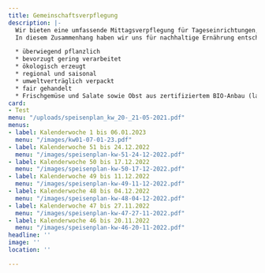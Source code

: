 ```yaml
---
title: Gemeinschaftsverpflegung
description: |-
  Wir bieten eine umfassende Mittagsverpflegung für Tageseinrichtungen, Kindergärten, Schulen und Firmen, sowie Seniorenverpflegung an. Hohe Qualitätsstandards sind Voraussetzung für eine optimale Lebensmittelauswahl sowie Speisenplanung und -herstellung. Dabei richten wir uns streng nach den Richtlinien des DGE (Deutschlands Initiative für gesunde Ernährung und mehr Bewegung), um eine gesunde und ausgewogene Ernährung gewährleisten zu können.
  In diesem Zusammenhang haben wir uns für nachhaltige Ernährung entschieden, die u.a. folgende Aspekte beinhaltet:

  * überwiegend pflanzlich
  * bevorzugt gering verarbeitet
  * ökologisch erzeugt
  * regional und saisonal
  * umweltverträglich verpackt
  * fair gehandelt
  * Frischgemüse und Salate sowie Obst aus zertifiziertem BIO-Anbau (laut aktuellem Speisenplan)
card:
- Test
menu: "/uploads/speisenplan_kw_20-_21-05-2021.pdf"
menus:
- label: Kalenderwoche 1 bis 06.01.2023
  menu: "/images/kw01-07-01-23.pdf"
- label: Kalenderwoche 51 bis 24.12.2022
  menu: "/images/speisenplan-kw-51-24-12-2022.pdf"
- label: Kalenderwoche 50 bis 17.12.2022
  menu: "/images/speisenplan-kw-50-17-12-2022.pdf"
- label: Kalenderwoche 49 bis 11.12.2022
  menu: "/images/speisenplan-kw-49-11-12-2022.pdf"
- label: Kalenderwoche 48 bis 04.12.2022
  menu: "/images/speisenplan-kw-48-04-12-2022.pdf"
- label: Kalenderwoche 47 bis 27.11.2022
  menu: "/images/speisenplan-kw-47-27-11-2022.pdf"
- label: Kalenderwoche 46 bis 20.11.2022
  menu: "/images/speisenplan-kw-46-20-11-2022.pdf"
headline: ''
image: ''
location: ''

---
```

